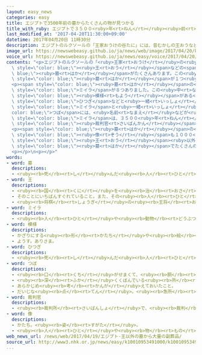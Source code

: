```yaml
---
layout: easy_news
categories: easy
title: エジプトで3500年前の墓からたくさんの物が見つかる
title_with_ruby: エジプトで３５００<ruby>年<rt>ねん</rt></ruby><ruby>前<rt>まえ</rt></ruby>の<ruby>墓<rt>はか</rt></ruby>からたくさんの<ruby>物<rt>もの</rt></ruby>が<ruby>見<rt>み</rt></ruby>つかる
last_modified_at: '2017-04-20T11:30:00+09:00'
datetime: 2017年04月20日 11時30分
description: エジプトのルクソールの「王家おうけの谷たに」には、昔むかしの王おうなどの墓はかがたくさんあります。
image_url: https://newswebeasy.github.io/ja/news/web/image/2017/04/20/k10010953491000.jpg
voice_url: https://newswebeasy.github.io/ja/news/easy/voice/2017/04/20/k10010953491000.mp3
contents: "<p>エジプトのルクソールの「<ruby>王家<rt>おうけ</rt></ruby>の<ruby>谷<rt>たに</rt></ruby>」には、<ruby>昔<rt>むかし</rt></ruby>の<span\
  \ style=\"color: blue;\"><ruby>王<rt>おう</rt></ruby></span>などの<span style=\"color:\
  \ blue;\"><ruby>墓<rt>はか</rt></ruby></span>がたくさんあります。この<ruby>近<rt>ちか</rt></ruby>くでまた<span\
  \ style=\"color: blue;\"><ruby>墓<rt>はか</rt></ruby></span>が１つ<ruby>見<rt>み</rt></ruby>つかりました。</p>\n\
  <p><span style=\"color: blue;\"><ruby>墓<rt>はか</rt></ruby></span>の<ruby>中<rt>なか</rt></ruby>には、<span\
  \ style=\"color: blue;\">ミイラ</span>が８つありました。この<ruby>中<rt>なか</rt></ruby>の１つは、きれいな<ruby>色<rt>いろ</rt></ruby>の<span\
  \ style=\"color: blue;\"><ruby>模様<rt>もよう</rt></ruby></span>がある<ruby>木<rt>き</rt></ruby>の<span\
  \ style=\"color: blue;\">ひつぎ</span>などと<ruby>一緒<rt>いっしょ</rt></ruby>に<ruby>見<rt>み</rt></ruby>つかりました。この<span\
  \ style=\"color: blue;\">ミイラ</span>と<ruby>一緒<rt>いっしょ</rt></ruby>にあった<span style=\"\
  color: blue;\">つぼ</span>には、<ruby>名前<rt>なまえ</rt></ruby>などが<ruby>書<rt>か</rt></ruby>いてありました。<span\
  \ style=\"color: blue;\">ミイラ</span>は、３５００<ruby>年<rt>ねん</rt></ruby>ぐらい<ruby>前<rt>まえ</rt></ruby>の<span\
  \ style=\"color: blue;\"><ruby>裁判官<rt>さいばんかん</rt></ruby></span>だと<ruby>考<rt>かんが</rt></ruby>えられています。</p>\n\
  <p><span style=\"color: blue;\"><ruby>墓<rt>はか</rt></ruby></span>の<ruby>中<rt>なか</rt></ruby>からは、<ruby>死<rt>し</rt></ruby>んだ<ruby>人<rt>ひと</rt></ruby>のために<ruby>働<rt>はたら</rt></ruby>くと<ruby>言<rt>い</rt></ruby>われる<ruby>小<rt>ちい</rt></ruby>さな<span\
  \ style=\"color: blue;\"><ruby>像<rt>ぞう</rt></ruby></span>も１０００<ruby>以上<rt>いじょう</rt></ruby><ruby>見<rt>み</rt></ruby>つかりました。エジプト<ruby>考古省<rt>こうこしょう</rt></ruby>は、<span\
  \ style=\"color: blue;\"><ruby>王<rt>おう</rt></ruby></span><ruby>以外<rt>いがい</rt></ruby>の<span\
  \ style=\"color: blue;\"><ruby>墓<rt>はか</rt></ruby></span>でたくさんの<ruby>物<rt>もの</rt></ruby>が<ruby>見<rt>み</rt></ruby>つかることは<ruby>珍<rt>めずら</rt></ruby>しいと<ruby>言<rt>い</rt></ruby>っています。</p>\n\
  <p></p>\n<p></p>"
words:
- word: 墓
  descriptions:
  - <ruby><rb>死</rb><rt>し</rt></ruby>んだ<ruby><rb>人</rb><rt>ひと</rt></ruby>や、お<ruby><rb>骨</rb><rt>こつ</rt></ruby>をうめる<ruby><rb>所</rb><rt>ところ</rt></ruby>。また、そのしるし。
- word: 王
  descriptions:
  - <ruby><rb>国</rb><rt>くに</rt></ruby>を<ruby><rb>治</rb><rt>おさ</rt></ruby>める<ruby><rb>人</rb><rt>ひと</rt></ruby>。おうさま。
  - そのことにいちばんすぐれていること。また、その<ruby><rb>人</rb><rt>ひと</rt></ruby>。
  - <ruby><rb>将棋</rb><rt>しょうぎ</rt></ruby>の<ruby><rb>王将</rb><rt>おうしょう</rt></ruby>。
- word: ミイラ
  descriptions:
  - <ruby><rb>人</rb><rt>ひと</rt></ruby>や<ruby><rb>動物</rb><rt>どうぶつ</rt></ruby>の<ruby><rb>死体</rb><rt>したい</rt></ruby>がかわいて、そのまま<ruby><rb>固</rb><rt>かた</rt></ruby>まったもの。
- word: 模様
  descriptions:
  - かざりにする<ruby><rb>形</rb><rt>かたち</rt></ruby>や<ruby><rb>絵</rb><rt>え</rt></ruby>。
  - ようす。ありさま。
- word: ひつぎ
  descriptions:
  - <ruby><rb>死</rb><rt>し</rt></ruby>んだ<ruby><rb>人</rb><rt>ひと</rt></ruby>を<ruby><rb>入</rb><rt>い</rt></ruby>れる、<ruby><rb>木</rb><rt>き</rt></ruby>で<ruby><rb>作</rb><rt>つく</rt></ruby>った<ruby><rb>箱</rb><rt>はこ</rt></ruby>。かんおけ。
- word: つぼ
  descriptions:
  - <ruby><rb>口</rb><rt>くち</rt></ruby>がせまくて、<ruby><rb>胴</rb><rt>どう</rt></ruby>が<ruby><rb>丸</rb><rt>まる</rt></ruby>くふくらんだ<ruby><rb>入</rb><rt>い</rt></ruby>れ<ruby><rb>物</rb><rt>もの</rt></ruby>。
  - <ruby><rb>深</rb><rt>ふか</rt></ruby>くくぼんでいる<ruby><rb>所</rb><rt>ところ</rt></ruby>。
  - あらかじめ<ruby><rb>考</rb><rt>かんが</rt></ruby>えておいたこと。
  - だいじな<ruby><rb>点</rb><rt>てん</rt></ruby>。<ruby><rb>急所</rb><rt>きゅうしょ</rt></ruby>。
- word: 裁判官
  descriptions:
  - <ruby><rb>裁判所</rb><rt>さいばんしょ</rt></ruby>で、<ruby><rb>裁判</rb><rt>さいばん</rt></ruby>をする<ruby><rb>国</rb><rt>くに</rt></ruby>の<ruby><rb>公務員</rb><rt>こうむいん</rt></ruby>。<ruby><rb>国民</rb><rt>こくみん</rt></ruby>の<ruby><rb>自由</rb><rt>じゆう</rt></ruby>や<ruby><rb>権利</rb><rt>けんり</rt></ruby>を<ruby><rb>守</rb><rt>まも</rt></ruby>るために、よい<ruby><rb>悪</rb><rt>わる</rt></ruby>いを<ruby><rb>決</rb><rt>き</rt></ruby>めたり、<ruby><rb>悪</rb><rt>わる</rt></ruby>い<ruby><rb>人</rb><rt>ひと</rt></ruby>を<ruby><rb>裁</rb><rt>さば</rt></ruby>いたりする。
- word: 像
  descriptions:
  - かたち。<ruby><rb>姿</rb><rt>すがた</rt></ruby>。
  - <ruby><rb>人</rb><rt>ひと</rt></ruby>や<ruby><rb>物</rb><rt>もの</rt></ruby>の<ruby><rb>形</rb><rt>かたち</rt></ruby>を<ruby><rb>作</rb><rt>つく</rt></ruby>ったもの。
web_news_url: /news/web/2017/04/19/エジプト-王以外の墓から大量の副葬品/
source_url: http://www3.nhk.or.jp/news/easy/k10010953491000/k10010953491000.html
...
```

